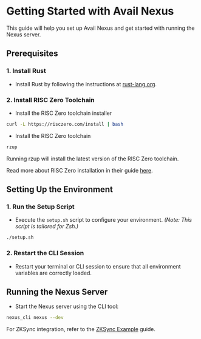 # Getting Started with Avail Nexus

This guide will help you set up Avail Nexus and get started with running the Nexus server.

## Prerequisites

### 1. Install Rust

- Install Rust by following the instructions at [rust-lang.org](https://www.rust-lang.org/tools/install).

### 2. Install RISC Zero Toolchain

- Install the RISC Zero toolchain installer
```zsh
curl -L https://risczero.com/install | bash
```
- Install the RISC Zero toolchain 
```zsh 
rzup
```
Running rzup will install the latest version of the RISC Zero toolchain.

Read more about RISC Zero installation in their guide [here](https://dev.risczero.com/api/zkvm/install).

## Setting Up the Environment

### 1. Run the Setup Script

- Execute the `setup.sh` script to configure your environment. _(Note: This script is tailored for Zsh.)_

```zsh
./setup.sh
```

### 2. Restart the CLI Session

- Restart your terminal or CLI session to ensure that all environment variables are correctly loaded.

## Running the Nexus Server

- Start the Nexus server using the CLI tool:

```zsh
nexus_cli nexus --dev
```

For ZKSync integration, refer to the [ZKSync Example](2_zksync_example.md) guide.
